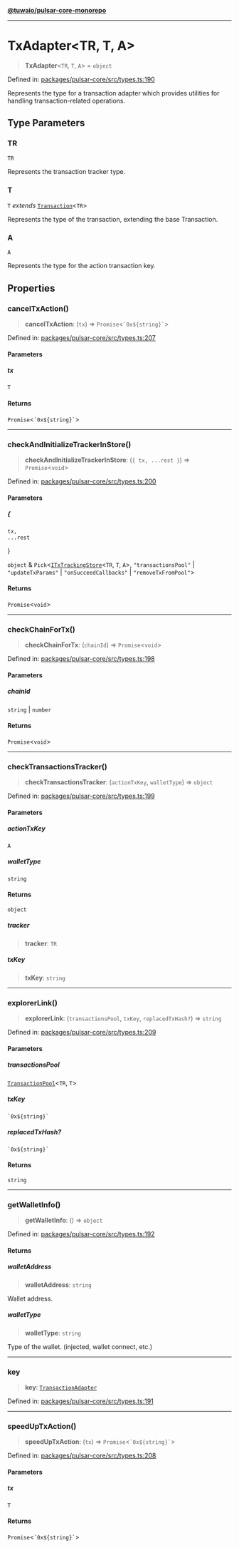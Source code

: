 [**@tuwaio/pulsar-core-monorepo**](../../../README.md)

***

# TxAdapter\<TR, T, A\>

> **TxAdapter**\<`TR`, `T`, `A`\> = `object`

Defined in: [packages/pulsar-core/src/types.ts:190](https://github.com/TuwaIO/pulsar-core/blob/5e4fd0f371deb2427a774b38516e777830e67329/packages/pulsar-core/src/types.ts#L190)

Represents the type for a transaction adapter which provides utilities for handling transaction-related operations.

## Type Parameters

### TR

`TR`

Represents the transaction tracker type.

### T

`T` *extends* [`Transaction`](Transaction.md)\<`TR`\>

Represents the type of the transaction, extending the base Transaction<TR>.

### A

`A`

Represents the type for the action transaction key.

## Properties

### cancelTxAction()

> **cancelTxAction**: (`tx`) => `Promise`\<`` `0x${string}` ``\>

Defined in: [packages/pulsar-core/src/types.ts:207](https://github.com/TuwaIO/pulsar-core/blob/5e4fd0f371deb2427a774b38516e777830e67329/packages/pulsar-core/src/types.ts#L207)

#### Parameters

##### tx

`T`

#### Returns

`Promise`\<`` `0x${string}` ``\>

***

### checkAndInitializeTrackerInStore()

> **checkAndInitializeTrackerInStore**: (`{
    tx,
    ...rest
  }`) => `Promise`\<`void`\>

Defined in: [packages/pulsar-core/src/types.ts:200](https://github.com/TuwaIO/pulsar-core/blob/5e4fd0f371deb2427a774b38516e777830e67329/packages/pulsar-core/src/types.ts#L200)

#### Parameters

##### \{
    tx,
    ...rest
  \}

`object` & `Pick`\<[`ITxTrackingStore`](ITxTrackingStore.md)\<`TR`, `T`, `A`\>, `"transactionsPool"` \| `"updateTxParams"` \| `"onSucceedCallbacks"` \| `"removeTxFromPool"`\>

#### Returns

`Promise`\<`void`\>

***

### checkChainForTx()

> **checkChainForTx**: (`chainId`) => `Promise`\<`void`\>

Defined in: [packages/pulsar-core/src/types.ts:198](https://github.com/TuwaIO/pulsar-core/blob/5e4fd0f371deb2427a774b38516e777830e67329/packages/pulsar-core/src/types.ts#L198)

#### Parameters

##### chainId

`string` | `number`

#### Returns

`Promise`\<`void`\>

***

### checkTransactionsTracker()

> **checkTransactionsTracker**: (`actionTxKey`, `walletType`) => `object`

Defined in: [packages/pulsar-core/src/types.ts:199](https://github.com/TuwaIO/pulsar-core/blob/5e4fd0f371deb2427a774b38516e777830e67329/packages/pulsar-core/src/types.ts#L199)

#### Parameters

##### actionTxKey

`A`

##### walletType

`string`

#### Returns

`object`

##### tracker

> **tracker**: `TR`

##### txKey

> **txKey**: `string`

***

### explorerLink()

> **explorerLink**: (`transactionsPool`, `txKey`, `replacedTxHash?`) => `string`

Defined in: [packages/pulsar-core/src/types.ts:209](https://github.com/TuwaIO/pulsar-core/blob/5e4fd0f371deb2427a774b38516e777830e67329/packages/pulsar-core/src/types.ts#L209)

#### Parameters

##### transactionsPool

[`TransactionPool`](TransactionPool.md)\<`TR`, `T`\>

##### txKey

`` `0x${string}` ``

##### replacedTxHash?

`` `0x${string}` ``

#### Returns

`string`

***

### getWalletInfo()

> **getWalletInfo**: () => `object`

Defined in: [packages/pulsar-core/src/types.ts:192](https://github.com/TuwaIO/pulsar-core/blob/5e4fd0f371deb2427a774b38516e777830e67329/packages/pulsar-core/src/types.ts#L192)

#### Returns

##### walletAddress

> **walletAddress**: `string`

Wallet address.

##### walletType

> **walletType**: `string`

Type of the wallet. (injected, wallet connect, etc.)

***

### key

> **key**: [`TransactionAdapter`](../enumerations/TransactionAdapter.md)

Defined in: [packages/pulsar-core/src/types.ts:191](https://github.com/TuwaIO/pulsar-core/blob/5e4fd0f371deb2427a774b38516e777830e67329/packages/pulsar-core/src/types.ts#L191)

***

### speedUpTxAction()

> **speedUpTxAction**: (`tx`) => `Promise`\<`` `0x${string}` ``\>

Defined in: [packages/pulsar-core/src/types.ts:208](https://github.com/TuwaIO/pulsar-core/blob/5e4fd0f371deb2427a774b38516e777830e67329/packages/pulsar-core/src/types.ts#L208)

#### Parameters

##### tx

`T`

#### Returns

`Promise`\<`` `0x${string}` ``\>
